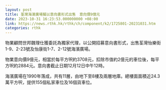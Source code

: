 ```yaml
---
layout: post
title: 荃灣海濱廣場擬以意向書形式出售　意向價9億元
date: 2023-10-31 16:23:53.000000000 +08:00
link: https://news.rthk.hk/rthk/ch/component/k2/1725801-20231031.htm
categories: rthk
---
```


物業顧問世邦魏理仕獲委託為獨家代理，以公開招募意向書形式，出售荃灣怡樂街1-9、2-23號及怡康街1-7、2-12號海濱廣場。

物業意向價9億元，相當於每平方呎約3708元，扣除市值約2億元的車位後，每平方呎約2884元。意向書截止日期12月12日中午12時。

海濱廣場在1990年落成，共有11層，由地下至8樓及兩層地庫。總樓面面積近24.3萬平方呎，提供155個私家車位及16個貨車位。
